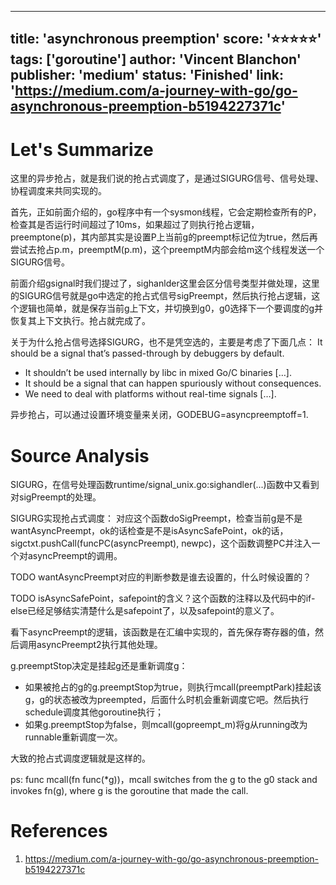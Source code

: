 
---
title: 'asynchronous preemption'
score: '⭐️⭐️⭐️⭐️⭐️'
tags: ['goroutine']
author: 'Vincent Blanchon'
publisher: 'medium'
status: 'Finished'
link: 'https://medium.com/a-journey-with-go/go-asynchronous-preemption-b5194227371c'
---

# Let's Summarize

这里的异步抢占，就是我们说的抢占式调度了，是通过SIGURG信号、信号处理、协程调度来共同实现的。

首先，正如前面介绍的，go程序中有一个sysmon线程，它会定期检查所有的P，检查其是否运行时间超过了10ms，如果超过了则执行抢占逻辑，preemptone(p)，其内部其实是设置P上当前g的preempt标记位为true，然后再尝试去抢占p.m，preemptM(p.m)，这个preemptM内部会给m这个线程发送一个SIGURG信号。

前面介绍gsignal时我们提过了，sighanlder这里会区分信号类型并做处理，这里的SIGURG信号就是go中选定的抢占式信号sigPreempt，然后执行抢占逻辑，这个逻辑也简单，就是保存当前g上下文，并切换到g0，g0选择下一个要调度的g并恢复其上下文执行。抢占就完成了。

关于为什么抢占信号选择SIGURG，也不是凭空选的，主要是考虑了下面几点：
It should be a signal that’s passed-through by debuggers by default.
- It shouldn’t be used internally by libc in mixed Go/C binaries […].
- It should be a signal that can happen spuriously without consequences.
- We need to deal with platforms without real-time signals […].

异步抢占，可以通过设置环境变量来关闭，GODEBUG=asyncpreemptoff=1.

# Source Analysis

SIGURG，在信号处理函数runtime/signal_unix.go:sighandler(...)函数中又看到对sigPreempt的处理。

SIGURG实现抢占式调度：
对应这个函数doSigPreempt，检查当前g是不是wantAsyncPreempt，ok的话检查是不是isAsyncSafePoint，ok的话，sigctxt.pushCall(funcPC(asyncPreempt), newpc)，这个函数调整PC并注入一个对asyncPreempt的调用。

TODO wantAsyncPreempt对应的判断参数是谁去设置的，什么时候设置的？

TODO isAsyncSafePoint，safepoint的含义？这个函数的注释以及代码中的if-else已经足够结实清楚什么是safepoint了，以及safepoint的意义了。

看下asyncPreempt的逻辑，该函数是在汇编中实现的，首先保存寄存器的值，然后调用asyncPreempt2执行其他处理。

g.preemptStop决定是挂起g还是重新调度g：
- 如果被抢占的g的g.preemptStop为true，则执行mcall(preemptPark)挂起该g，g的状态被改为preempted，后面什么时机会重新调度它吧。然后执行schedule调度其他goroutine执行；
- 如果g.preemptStop为false，则mcall(gopreempt_m)将g从running改为runnable重新调度一次。

大致的抢占式调度逻辑就是这样的。

ps: func mcall(fn func(*g))，mcall switches from the g to the g0 stack and invokes fn(g),
where g is the goroutine that made the call.

# References
1. https://medium.com/a-journey-with-go/go-asynchronous-preemption-b5194227371c
